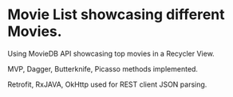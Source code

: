 # Movie List showcasing different Movies.

Using MovieDB API showcasing top movies in a Recycler View.

MVP, Dagger, Butterknife, Picasso methods implemented.

Retrofit, RxJAVA, OkHttp used for REST client JSON parsing.

